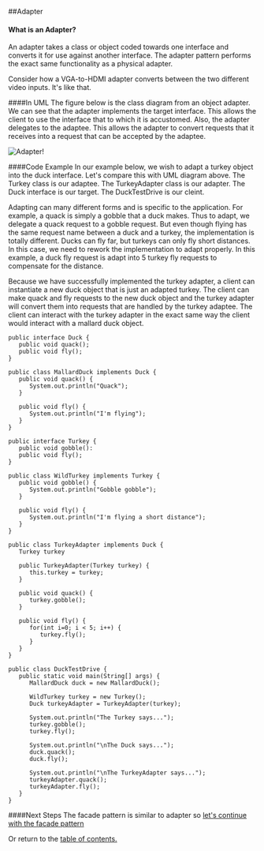 ##Adapter

#### What is an Adapter?
An adapter takes a class or object coded towards one interface and converts it for use against another interface. The adapter pattern performs the exact same functionality as a physical adapter. 

Consider how a VGA-to-HDMI adapter converts between the two different video inputs. It's like that.

####In UML
The figure below is the class diagram from an object adapter. We can see that the adapter implements the target interface. This allows the client to use the interface that to which it is accustomed. Also, the adapter delegates to the adaptee. This allows the adapter to convert requests that it receives into a request that can be accepted by the adaptee.

![Adapter!](https://github.com/trekbaum/present/blob/master/sdp/resourses/adapter.png "Object Adapter UML")

####Code Example
In our example below, we wish to adapt a turkey object into the duck interface. Let's compare this with UML diagram above. The Turkey class is our adaptee. The TurkeyAdapter class is our adapter. The Duck interface is our target. The DuckTestDrive is our cleint.

Adapting can many different forms and is specific to the application. For example, a quack is simply a gobble that a duck makes. Thus to adapt, we delegate a quack request to a gobble request. But even though flying has the same request name between a duck and a turkey, the implementation is totally different. Ducks can fly far, but turkeys can only fly short distances. In this case, we need to rework the implementation to adapt properly. In this example, a duck fly request is adapt into 5 turkey fly requests to compensate for the distance.

Because we have successfully implemented the turkey adapter, a client can instantiate a new duck object that is just an adapted turkey. The client can make quack and fly requests to the new duck object and the turkey adapter will convert them into requests that are handled by the turkey adaptee. The client can interact with the turkey adapter in the exact same way the client would interact with a mallard duck object.

```
public interface Duck {
   public void quack();
   public void fly();
}

public class MallardDuck implements Duck {
   public void quack() {
      System.out.println("Quack");
   }
   
   public void fly() {
      System.out.println("I'm flying");
   }
}

public interface Turkey {
   public void gobble():
   public void fly();
}

public class WildTurkey implements Turkey {
   public void gobble() {
      System.out.println("Gobble gobble");
   }
   
   public void fly() {
      System.out.println("I'm flying a short distance");
   }
}

public class TurkeyAdapter implements Duck {
   Turkey turkey
   
   public TurkeyAdapter(Turkey turkey) {
      this.turkey = turkey;
   }
   
   public void quack() {
      turkey.gobble();
   }
   
   public void fly() {
      for(int i=0; i < 5; i++) {
         turkey.fly();
      }
   }
}

public class DuckTestDrive {
   public static void main(String[] args) {
      MallardDuck duck = new MallardDuck();
      
      WildTurkey turkey = new Turkey();
      Duck turkeyAdapter = TurkeyAdapter(turkey);
      
      System.out.println("The Turkey says...");
      turkey.gobble();
      turkey.fly();
      
      System.out.println("\nThe Duck says...");
      duck.quack();
      duck.fly();
      
      System.out.println("\nThe TurkeyAdapter says...");
      turkeyAdapter.quack();
      turkeyAdapter.fly();
   }
}
```

####Next Steps
The facade pattern is similar to adapter so [let's continue with the facade pattern](https://github.com/trekbaum/present/blob/master/sdp/facade.md)

Or return to the [table of contents.](https://github.com/trekbaum/present/blob/master/sdp/README.md)
